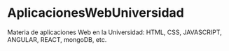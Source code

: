# AplicacionesWebUniversidad
Materia de aplicaciones Web en la Universidad: HTML, CSS, JAVASCRIPT, ANGULAR, REACT, mongoDB, etc.
